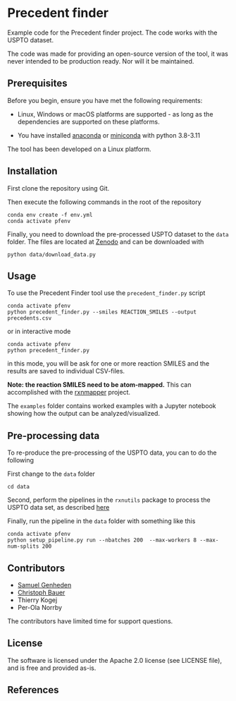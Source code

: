 # Precedent finder

Example code for the Precedent finder project. The code works with the USPTO dataset.

The code was made for providing an open-source version of the tool, it was never intended to be production ready. Nor will it be maintained.


## Prerequisites

Before you begin, ensure you have met the following requirements:

* Linux, Windows or macOS platforms are supported - as long as the dependencies are supported on these platforms.

* You have installed [anaconda](https://www.anaconda.com/) or [miniconda](https://docs.conda.io/en/latest/miniconda.html) with python 3.8-3.11

The tool has been developed on a Linux platform.


## Installation

First clone the repository using Git.

Then execute the following commands in the root of the repository

    conda env create -f env.yml
    conda activate pfenv

Finally, you need to download the pre-processed USPTO dataset to the `data` folder. The files are located at [Zenodo](https://zenodo.org/records/15798247) and can be downloaded with

    python data/download_data.py


## Usage

To use the Precedent Finder tool use the `precedent_finder.py` script

    conda activate pfenv
    python precedent_finder.py --smiles REACTION_SMILES --output precedents.csv

or in interactive mode

    conda activate pfenv
    python precedent_finder.py

in this mode, you will be ask for one or more reaction SMILES and the results are saved to individual CSV-files.

**Note: the reaction SMILES need to be atom-mapped.** This can accomplished with the [rxnmapper](https://github.com/rxn4chemistry/rxnmapper/) project.

The `examples` folder contains worked examples with a Jupyter notebook showing how the output can be analyzed/visualized.


## Pre-processing data

To re-produce the pre-processing of the USPTO data, you can to do the following

First change to the `data` folder

    cd data

Second, perform the pipelines in the `rxnutils` package to process the USPTO data set, as described [here](https://molecularai.github.io/reaction_utils/uspto.html)

Finally, run the pipeline in the `data` folder with something like this

    conda activate pfenv
    python setup_pipeline.py run --nbatches 200  --max-workers 8 --max-num-splits 200


## Contributors

* [Samuel Genheden](https://www.github.com/SGenheden)
* [Christoph Bauer](https://www.github.com/CBA087)
* Thierry Kogej
* Per-Ola Norrby

The contributors have limited time for support questions.

## License

The software is licensed under the Apache 2.0 license (see LICENSE file), and is free and provided as-is.


## References